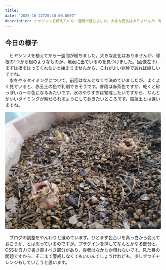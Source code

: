 ```yaml
---
title: 
date: "2020-10-22T20:30:00.000Z"
description: ヒヤシンスを植えてから一週間が経ちました。大きな変化はありませんが、球根の1つから……
---
```


## 今日の様子

　ヒヤシンスを植えてから一週間が経ちました。大きな変化はありませんが、球根の1つから根のようなものが、地表に出ているのを見つけました。(画像左下)  
まずは根をはってくれないと始まりませんから、これがよい兆候であれば嬉しいですね。  
　水をやるタイミングについて。前回はなんとなくで決めていましたが、よくよく見ていると、赤玉土の色で判別できそうです。普段は赤茶色ですが、乾くと砂っぽいカーキ色になるみたいです。水のやりすぎは警戒したいですから、なんとかいいタイミングが察せられるようにしておきたいところです。腐葉土とは違いますね。  

![植えてから7日目](2020-10-22.jpg)

　ブログの調整をやんわりと進めています。ひとまず色合いを真っ白から変えておこうか、とは思っているのですが。プラグインを挿してなんとかなる部分と、CSSを自力で書き直すべき部分があり、後者はなかなか慣れないです。見た目の問題ですから、そこまで警戒しなくてもいいんでしょうけれども。少しずつチャレンジもしていこうと思います。
